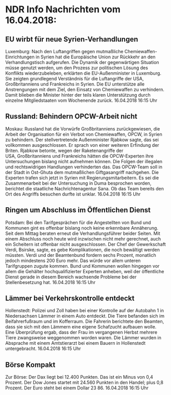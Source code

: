 # NDR Info Nachrichten vom 16.04.2018:


## EU wirbt für neue Syrien-Verhandlungen
Luxemburg: Nach den Luftangriffen gegen mutmaßliche Chemiewaffen-Einrichtungen in Syrien hat die Europäische Union zur Rückkehr an den Verhandlungstisch aufgerufen. Die Dynamik der gegenwärtigen Situation müsse genutzt werden, um den Prozess zur politischen Lösung des Konflikts wiederzubeleben, erklärten die EU-Außenminister in Luxemburg. Sie zeigten grundlegend Verständnis für die Luftangriffe der USA, Großbritanniens und Frankreichs in Syrien. Die EU unterstütze alle Anstrengungen mit dem Ziel, den Einsatz von Chemiewaffen zu verhindern. Damit blieben die Minister hinter der teils klaren Unterstützung durch einzelne Mitgliedstaaten vom Wochenende zurück. 16.04.2018 16:15 Uhr 

## Russland: Behindern OPCW-Arbeit nicht
Moskau: Russland hat die Vorwürfe Großbritanniens zurückgewiesen, die Arbeit der Organisation für ein Verbot von Chemiewaffen, OPCW, in Syrien zu behindern. Der stellvertretende Außenminister Rjabkow sagte, das sei vollkommen ausgeschlossen. Er sprach von einer weiteren Erfindung der Briten. Rjabkow betonte, wegen der Raketenangriffe der USA, Großbritanniens und Frankreichs hätten die OPCW-Experten ihre Untersuchungen bislang nicht aufnehmen können. Die Folgen der illegalen und rechtswidrigen Handlungen verhinderten das. Das OPCW-Team soll in der Stadt in Ost-Ghuta dem mutmaßlichen Giftgasangriff nachgehen. Die Experten trafen sich jetzt in Syrien mit Regierungsmitarbeitern. Es sei die Zusammenarbeit bei der Untersuchung in Duma besprochen worden, berichtet die staatliche Nachrichtenagentur Sana. Ob das Team bereits den Ort des Angriffs besuchen durfte ist unklar. 16.04.2018 16:15 Uhr 

## Ringen um Abschluss im Öffentlichen Dienst
Potsdam: Bei den Tarifgesprächen für die Angestellten von Bund und Kommunen gint es offenbar bislang noch keine erkennbare Annäherung. Seit dem Mittag beraten erneut die Verhandlungsführer beider Seiten. Mit einem Abschluss noch heute wird inzwischen nicht mehr gerechnet, auch ein Scheitern ist offenbar nicht ausgeschlossen. Der Chef der Gewerkschaft Verdi, Bsirske, sagte, es gebe Komplikationen, die noch bewältigt werden müssten. Verdi und der Beamtenbund fordern sechs Prozent, monatlich jedoch mindestens 200 Euro mehr. Das würde vor allem unteren Tarifgruppen zugute kommen. Bund und Kommunen wollen hingegen vor allem die Gehälter hochqualifizierter Experten anheben, weil der öffentliche Dienst gerade in diesem Bereich wachsende Probleme bei der Stellenbesetzung hat. 16.04.2018 16:15 Uhr 

## Lämmer bei Verkehrskontrolle entdeckt
Hollenstedt: Polizei und Zoll haben bei einer Kontrolle auf der Autobahn 1 in Niedersachsen Lämmer in einem Auto entdeckt. Die Tiere befanden sich im Beifahrerfußraum und im Kofferraum. Die Fahrerin berichtete den Beamten, dass sie sich mit den Lämmern eine eigene Schafzucht aufbauen wolle. Eine Überprüfung ergab, dass der Frau im vergangenen Herbst mehrere Tiere zwangsweise weggenommen worden waren. Die Lämmer wurden in Absprache mit einem Amtstierarzt bei einem Bauern in Hollenstedt untergebracht. 16.04.2018 16:15 Uhr 

## Börse Kompakt
Zur Börse: Der Dax liegt bei 12.400 Punkten. Das ist ein Minus von 0,4 Prozent. Der Dow Jones startet mit 24.560 Punkten in den Handel; plus 0,8 Prozent. Der Euro steht bei einem Dollar 23 86. 16.04.2018 16:15 Uhr 

